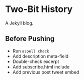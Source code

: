# Two-Bit History

A Jekyll blog.

## Before Pushing
* Run `aspell check`
* Add description meta-field
* Double-check excerpt
* Add subscribe.html include
* Add previous post tweet embed
